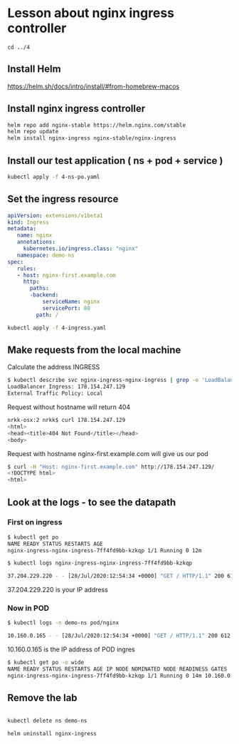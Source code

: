 # Lesson about nginx ingress controller

```
cd ../4
```

## Install Helm

https://helm.sh/docs/intro/install/#from-homebrew-macos

## Install nginx ingress controller

```sh
helm repo add nginx-stable https://helm.nginx.com/stable
helm repo update
helm install nginx-ingress nginx-stable/nginx-ingress
```

## Install our test application ( ns + pod + service )

```sh
kubectl apply -f 4-ns-po.yaml
```

## Set the ingress resource

```yaml
apiVersion: extensions/v1beta1
kind: Ingress
metadata:
   name: nginx
   annotations:
     kubernetes.io/ingress.class: "nginx"
   namespace: demo-ns
spec:
   rules:
   - host: nginx-first.example.com
     http:
       paths:
       -backend:
           serviceName: nginx
           servicePort: 80
         path: /
```

```sh
kubectl apply -f 4-ingress.yaml
```

## Make requests from the local machine

Calculate the address INGRESS
```sh
$ kubectl describe svc nginx-ingress-nginx-ingress | grep -e 'LoadBalancer Ingress:' -e 'External Traffic Policy:'
LoadBalancer Ingress: 178.154.247.129
External Traffic Policy: Local
```

Request without hostname will return 404

```sh
nrkk-osx:2 nrkk$ curl 178.154.247.129
<html>
<head><title>404 Not Found</title></head>
<body>
```

Request with hostname nginx-first.example.com will give us our pod

```sh
$ curl -H "Host: nginx-first.example.com" http://178.154.247.129/
<!DOCTYPE html>
<html>
```

## Look at the logs - to see the datapath

### First on ingress

```sh
$ kubectl get po
NAME READY STATUS RESTARTS AGE
nginx-ingress-nginx-ingress-7ff4fd9bb-kzkqp 1/1 Running 0 12m
```

```sh
$ kubectl logs nginx-ingress-nginx-ingress-7ff4fd9bb-kzkqp

37.204.229.220 - - [28/Jul/2020:12:54:34 +0000] "GET / HTTP/1.1" 200 612 "-" "curl/7.54.0" "-"
```
37.204.229.220 is your IP address

### Now in POD

```sh
$ kubectl logs -n demo-ns pod/nginx

10.160.0.165 - - [28/Jul/2020:12:54:34 +0000] "GET / HTTP/1.1" 200 612 "-" "curl/7.54.0" "37.204.229.220"
```

10.160.0.165 is the IP address of POD ingres
```sh
$ kubectl get po -o wide
NAME READY STATUS RESTARTS AGE IP NODE NOMINATED NODE READINESS GATES
nginx-ingress-nginx-ingress-7ff4fd9bb-kzkqp 1/1 Running 0 14m 10.160.0.165 cl197hq2nt1jltu5tmuc-yjyf <none> <none>
```

## Remove the lab

```sh

kubectl delete ns demo-ns

helm uninstall nginx-ingress
```